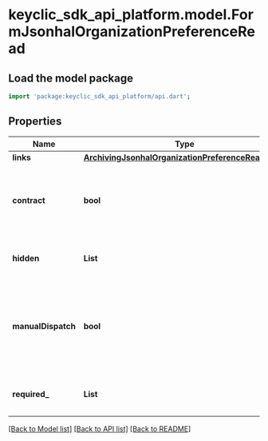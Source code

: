 # keyclic_sdk_api_platform.model.FormJsonhalOrganizationPreferenceRead

## Load the model package
```dart
import 'package:keyclic_sdk_api_platform/api.dart';
```

## Properties
Name | Type | Description | Notes
------------ | ------------- | ------------- | -------------
**links** | [**ArchivingJsonhalOrganizationPreferenceReadLinks**](ArchivingJsonhalOrganizationPreferenceReadLinks.md) |  | [optional] 
**contract** | **bool** | Allow authorized user to provide a contract on feedback form. | [optional] 
**hidden** | **List<String>** |  | [optional] [default to const []]
**manualDispatch** | **bool** | Allow authorized user to provide a service to dispatch to on feedback form. | [optional] [default to true]
**required_** | **List<String>** |  | [optional] [default to const []]

[[Back to Model list]](../README.md#documentation-for-models) [[Back to API list]](../README.md#documentation-for-api-endpoints) [[Back to README]](../README.md)


